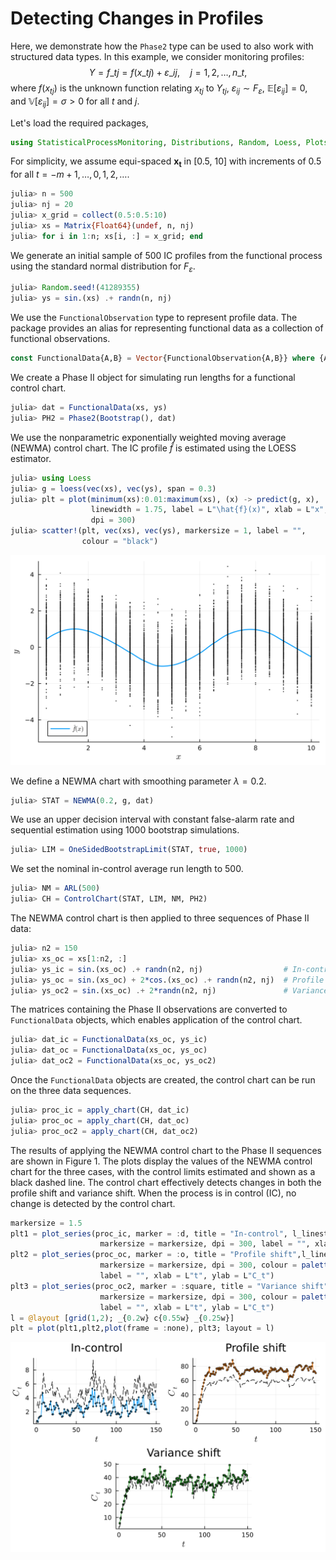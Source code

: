 # Detecting Changes in Profiles

Here, we demonstrate how the `Phase2` type can be used to also work with structured data types. In this example, we consider monitoring profiles:
$$
  Y = f\_{tj} = f(x\_{tj}) + \varepsilon\_{ij}, \quad j = 1, 2, \ldots, n\_t,
$$
where $f(x_{tj})$ is the unknown function relating $x_{tj}$ to $Y_{tj}$, $\varepsilon_{ij} \sim F_\varepsilon$, $\mathbb{E}[\varepsilon_{ij}] = 0$, and $\mathbb{V}[\varepsilon_{ij}] = \sigma > 0$ for all $t$ and $j$.

Let's load the required packages,

```julia
using StatisticalProcessMonitoring, Distributions, Random, Loess, Plots, LaTeXStrings
```

For simplicity, we assume equi-spaced $\bm{x_t}$ in [0.5, 10] with increments of 0.5 for all $t = -m+1, \ldots, 0, 1, 2, \ldots$.

```julia
julia> n = 500
julia> nj = 20
julia> x_grid = collect(0.5:0.5:10)
julia> xs = Matrix{Float64}(undef, n, nj)
julia> for i in 1:n; xs[i, :] = x_grid; end
```

We generate an initial sample of 500 IC profiles from the functional process using the standard normal distribution for $F_\varepsilon$.

```julia
julia> Random.seed!(41289355)
julia> ys = sin.(xs) .+ randn(n, nj)
```

We use the `FunctionalObservation` type to represent profile data. The package provides an alias for representing functional data as a collection of functional observations.

```julia
const FunctionalData{A,B} = Vector{FunctionalObservation{A,B}} where {A,B}
```

We create a Phase II object for simulating run lengths for a functional control chart.

```julia
julia> dat = FunctionalData(xs, ys)
julia> PH2 = Phase2(Bootstrap(), dat)
```

We use the nonparametric exponentially weighted moving average (NEWMA) control chart. The IC profile $\widehat{f}$ is estimated using the LOESS estimator.

```julia
julia> using Loess
julia> g = loess(vec(xs), vec(ys), span = 0.3)
julia> plt = plot(minimum(xs):0.01:maximum(xs), (x) -> predict(g, x),
                  linewidth = 1.75, label = L"\hat{f}(x)", xlab = L"x", ylab = L"y",
                  dpi = 300)
julia> scatter!(plt, vec(xs), vec(ys), markersize = 1, label = "",
                colour = "black")
```

![](./figures/example-loess-ic.png)

We define a NEWMA chart with smoothing parameter $\lambda = 0.2$.

```julia
julia> STAT = NEWMA(0.2, g, dat)
```

We use an upper decision interval with constant false-alarm rate and sequential estimation using 1000 bootstrap simulations.

```julia
julia> LIM = OneSidedBootstrapLimit(STAT, true, 1000)
```

We set the nominal in-control average run length to 500.

```julia
julia> NM = ARL(500)
julia> CH = ControlChart(STAT, LIM, NM, PH2)
```

The NEWMA control chart is then applied to three sequences of Phase II data:

```julia
julia> n2 = 150
julia> xs_oc = xs[1:n2, :]
julia> ys_ic = sin.(xs_oc) .+ randn(n2, nj)                  # In-control
julia> ys_oc = sin.(xs_oc) + 2*cos.(xs_oc) .+ randn(n2, nj)  # Profile shift
julia> ys_oc2 = sin.(xs_oc) .+ 2*randn(n2, nj)               # Variance shift
```


The matrices containing the Phase II observations are converted to `FunctionalData` objects, which enables application of the control chart.

```julia
julia> dat_ic = FunctionalData(xs_oc, ys_ic)
julia> dat_oc = FunctionalData(xs_oc, ys_oc)
julia> dat_oc2 = FunctionalData(xs_oc, ys_oc2)
```

Once the `FunctionalData` objects are created, the control chart can be run on the three data sequences.

```julia
julia> proc_ic = apply_chart(CH, dat_ic)
julia> proc_oc = apply_chart(CH, dat_oc)
julia> proc_oc2 = apply_chart(CH, dat_oc2)
```


The results of applying the NEWMA control chart to the Phase II sequences are shown in Figure 1. The plots display the values of the NEWMA control chart for the three cases, with the control limits estimated and shown as a black dashed line. The control chart effectively detects changes in both the profile shift and variance shift. When the process is in control (IC), no change is detected by the control chart.

```julia
markersize = 1.5
plt1 = plot_series(proc_ic, marker = :d, title = "In-control", l_linestyle = :dot,
                    markersize = markersize, dpi = 300, label = "", xlab = L"t", ylab = L"C_t")
plt2 = plot_series(proc_oc, marker = :o, title = "Profile shift",l_linestyle = :dot,
                    markersize = markersize, dpi = 300, colour = palette(:tab10)[2],
                    label = "", xlab = L"t", ylab = L"C_t")
plt3 = plot_series(proc_oc2, marker = :square, title = "Variance shift", l_linestyle = :dot,
                    markersize = markersize, dpi = 300, colour = palette(:tab10)[3],
                    label = "", xlab = L"t", ylab = L"C_t")
l = @layout [grid(1,2); _{0.2w} c{0.55w} _{0.25w}]
plt = plot(plt1,plt2,plot(frame = :none), plt3; layout = l)
```
![](./figures/example-loess-chart.png)
